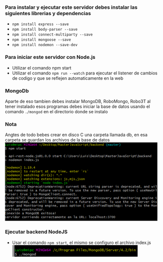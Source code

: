 ### Para instalar y ejecutar este servidor debes instalar las siguientes librerias y dependencias

- `npm install express --save`
- `npm install body-parser --save`
- `npm install connect-multiparty --save`
- `npm install mongoose --save`
- `npm install nodemon --save-dev`

### Para iniciar este servidor con Node.js 

- Utilizar el comando npm start
- Utilizar el comando `npm run --watch` para ejecutar el listener de cambios de codigo y que se reflejen automaticamente en la web

### MongoDb
Aparte de eso tambien debes instalar MongoDB, RoboMongo, Robo3T al tener instalado esos programas
debes iniciar la base de datos usando el comando `./mongod` en el directorio donde se instalo

### Nota
Angtes de todo bebes crear en disco C una carpeta llamada db, en esa carpeta se guardan los archivos de la base de datos
![MongoDb command start][img2]


### Ejecutar backend NodeJS

- Usar el comando `npm start`, el mismo se configuro el archivo index.js
![NodeJS command start][img1]


[img1]: ./server-reference-images/MongoDB_Initial_command.PNG "NodeJS command start"
[img2]: ./server-reference-images/Node_Initial_command.PNG "MongoDb command start"
